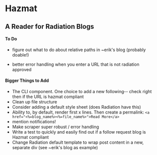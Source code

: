 # Hazmat

## A Reader for Radiation Blogs

#### To Do

 
- figure out what to do about relative paths in ~erik's blog (probably doable!)
 
- better error handling when you enter a URL that is not radiation approved


#### Bigger Things to Add
- The CLI component. One choice to add a new following-- check right then if the URL is hazmat compliant
- Clean up  file structure
- Consider adding a default style sheet (does Radiation have this)
- Ability to, by default, render first x lines. Then create a permalink: 
`<a href="<%=blog_name%><%=file_name%>">Read More</a>`
- mention notifications! 
- Make scraper super robust / error handling
- Write a test to quickly and easily find out if a follow request blog is Hazmat compliant
- Change Radiation default template to wrap post content in a new, separate div (see ~erik's blog as example)
